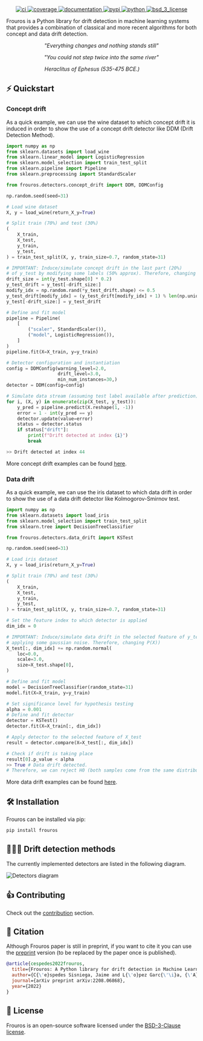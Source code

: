 [//]: # (![Frouros logo]&#40;logo.svg&#41;)

<p align="center">
  <!-- CI -->
  <a href="https://github.com/IFCA/frouros/actions/workflows/ci.yml">
    <img src="https://github.com/IFCA/frouros/actions/workflows/ci.yml/badge.svg?style=flat-square" alt="ci"/>
  </a>
  <!-- Code coverage -->
  <a href="https://codecov.io/gh/IFCA/frouros">
    <img src="https://codecov.io/gh/IFCA/frouros/branch/main/graph/badge.svg?token=DLKQSWYTYM" alt="coverage"/>
  </a>
  <!-- Documentation -->
  <a href="https://frouros.readthedocs.io/">
    <img src="https://readthedocs.org/projects/frouros/badge/?version=latest" alt="documentation"/>
  </a>
  <!-- PyPI -->
  <a href="https://pypi.org/project/frouros">
    <img src="https://img.shields.io/pypi/v/frouros.svg?label=release&color=blue" alt="pypi">
  </a>
  <!-- Python -->
  <a href="https://pypi.org/project/frouros">
    <img src="https://img.shields.io/pypi/pyversions/frouros" alt="python">
  </a>
  <!-- License -->
  <a href="https://opensource.org/licenses/BSD-3-Clause">
    <img src="https://img.shields.io/badge/License-BSD%203--Clause-blue.svg" alt="bsd_3_license">
  </a>
</p>

Frouros is a Python library for drift detection in machine learning systems that provides a combination of classical and more recent algorithms for both concept and data drift detection.

<p align="center">
    <i>
        "Everything changes and nothing stands still"
    </i>
</p>
<p align="center">
    <i>
        "You could not step twice into the same river"
    </i>
</p>
<div align="center" style="width: 70%;">
    <p align="right">
        <i>
            Heraclitus of Ephesus (535-475 BCE.)
        </i>
    </p>
</div>

## ⚡️ Quickstart

### Concept drift

As a quick example, we can use the wine dataset to which concept drift it is induced in order to show the use of a concept drift detector like DDM (Drift Detection Method).

```python
import numpy as np
from sklearn.datasets import load_wine
from sklearn.linear_model import LogisticRegression
from sklearn.model_selection import train_test_split
from sklearn.pipeline import Pipeline
from sklearn.preprocessing import StandardScaler

from frouros.detectors.concept_drift import DDM, DDMConfig

np.random.seed(seed=31)

# Load wine dataset
X, y = load_wine(return_X_y=True)

# Split train (70%) and test (30%)
(
    X_train,
    X_test,
    y_train,
    y_test,
) = train_test_split(X, y, train_size=0.7, random_state=31)

# IMPORTANT: Induce/simulate concept drift in the last part (20%)
# of y_test by modifying some labels (50% approx). Therefore, changing P(y|X))
drift_size = int(y_test.shape[0] * 0.2)
y_test_drift = y_test[-drift_size:]
modify_idx = np.random.rand(*y_test_drift.shape) <= 0.5
y_test_drift[modify_idx] = (y_test_drift[modify_idx] + 1) % len(np.unique(y_test))
y_test[-drift_size:] = y_test_drift

# Define and fit model
pipeline = Pipeline(
    [
        ("scaler", StandardScaler()),
        ("model", LogisticRegression()),
    ]
)
pipeline.fit(X=X_train, y=y_train)

# Detector configuration and instantiation
config = DDMConfig(warning_level=2.0,
                   drift_level=3.0,
                   min_num_instances=30,)
detector = DDM(config=config)

# Simulate data stream (assuming test label available after prediction)
for i, (X, y) in enumerate(zip(X_test, y_test)):
    y_pred = pipeline.predict(X.reshape(1, -1))
    error = 1 - int(y_pred == y)
    detector.update(value=error)
    status = detector.status
    if status["drift"]:
        print(f"Drift detected at index {i}")
        break

>> Drift detected at index 44
```

More concept drift examples can be found [here](https://frouros.readthedocs.io/en/latest/examples.html#data-drift).

### Data drift

As a quick example, we can use the iris dataset to which data drift in order to show the use of a data drift detector like Kolmogorov-Smirnov test.

```python
import numpy as np
from sklearn.datasets import load_iris
from sklearn.model_selection import train_test_split
from sklearn.tree import DecisionTreeClassifier

from frouros.detectors.data_drift import KSTest

np.random.seed(seed=31)

# Load iris dataset
X, y = load_iris(return_X_y=True)

# Split train (70%) and test (30%)
(
    X_train,
    X_test,
    y_train,
    y_test,
) = train_test_split(X, y, train_size=0.7, random_state=31)

# Set the feature index to which detector is applied
dim_idx = 0

# IMPORTANT: Induce/simulate data drift in the selected feature of y_test by
# applying some gaussian noise. Therefore, changing P(X))
X_test[:, dim_idx] += np.random.normal(
    loc=0.0,
    scale=3.0,
    size=X_test.shape[0],
)

# Define and fit model
model = DecisionTreeClassifier(random_state=31)
model.fit(X=X_train, y=y_train)

# Set significance level for hypothesis testing
alpha = 0.001
# Define and fit detector
detector = KSTest()
detector.fit(X=X_train[:, dim_idx])

# Apply detector to the selected feature of X_test
result = detector.compare(X=X_test[:, dim_idx])

# Check if drift is taking place
result[0].p_value < alpha
>> True # Data drift detected.
# Therefore, we can reject H0 (both samples come from the same distribution).
```

More data drift examples can be found [here](https://frouros.readthedocs.io/en/latest/examples.html#data-drift).

## 🛠 Installation

Frouros can be installed via pip:

```bash
pip install frouros
```

## 🕵🏻‍♂️️ Drift detection methods

The currently implemented detectors are listed in the following diagram.

![Detectors diagram](images/detectors.png)

## 👍 Contributing

Check out the [contribution](https://github.com/IFCA/frouros/blob/main/CONTRIBUTING.md) section.

## 💬 Citation

Although Frouros paper is still in preprint, if you want to cite it you can use the [preprint](https://arxiv.org/abs/2208.06868) version (to be replaced by the paper once is published).

```bibtex
@article{cespedes2022frouros,
  title={Frouros: A Python library for drift detection in Machine Learning problems},
  author={C{\'e}spedes Sisniega, Jaime and L{\'o}pez Garc{\'\i}a, {\'A}lvaro },
  journal={arXiv preprint arXiv:2208.06868},
  year={2022}
}
```

## 📝 License

Frouros is an open-source software licensed under the [BSD-3-Clause license](https://github.com/IFCA/frouros/blob/main/LICENSE).